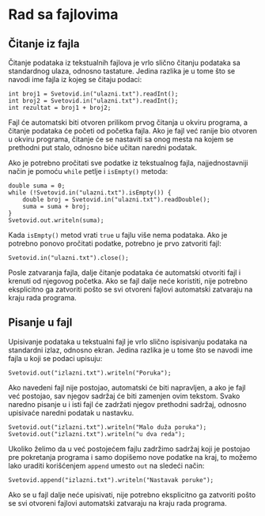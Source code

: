 Rad sa fajlovima
================

Čitanje iz fajla
----------------

Čitanje podataka iz tekstualnih fajlova je vrlo slično čitanju podataka sa
standardnog ulaza, odnosno tastature. Jedina razlika je u tome što se navodi ime
fajla iz kojeg se čitaju podaci:

    int broj1 = Svetovid.in("ulazni.txt").readInt();
    int broj2 = Svetovid.in("ulazni.txt").readInt();
    int rezultat = broj1 + broj2;

Fajl će automatski biti otvoren prilikom prvog čitanja u okviru programa, a
čitanje podataka će početi od početka fajla. Ako je fajl već ranije bio otvoren
u okviru programa, čitanje će se nastaviti sa onog mesta na kojem se prethodni
put stalo, odnosno biće učitan naredni podatak.

Ako je potrebno pročitati sve podatke iz tekstualnog fajla, najjednostavniji
način je pomoću `while` petlje i `isEmpty()` metoda:

    double suma = 0;
    while (!Svetovid.in("ulazni.txt").isEmpty()) {
        double broj = Svetovid.in("ulazni.txt").readDouble();
        suma = suma + broj;
    }
    Svetovid.out.writeln(suma);

Kada `isEmpty()` metod vrati `true` u fajlu više nema podataka. Ako je potrebno
ponovo pročitati podatke, potrebno je prvo zatvoriti fajl:

    Svetovid.in("ulazni.txt").close();

Posle zatvaranja fajla, dalje čitanje podataka će automatski otvoriti fajl i
krenuti od njegovog početka. Ako se fajl dalje neće koristiti, nije potrebno
eksplicitno ga zatvoriti pošto se svi otvoreni fajlovi automatski zatvaraju na
kraju rada programa.

Pisanje u fajl
--------------

Upisivanje podataka u tekstualni fajl je vrlo slično ispisivanju podataka na
standardni izlaz, odnosno ekran. Jedina razlika je u tome što se navodi ime
fajla u koji se podaci upisuju:

    Svetovid.out("izlazni.txt").writeln("Poruka");

Ako navedeni fajl nije postojao, automatski će biti napravljen, a ako je fajl
već postojao, sav njegov sadržaj će biti zamenjen ovim tekstom. Svako naredno
pisanje u i isti fajl će zadržati njegov prethodni sadržaj, odnosno upisivaće
naredni podatak u nastavku.

    Svetovid.out("izlazni.txt").writeln("Malo duža poruka");
    Svetovid.out("izlazni.txt").writeln("u dva reda");

Ukoliko želimo da u već postojećem fajlu zadržimo sadržaj koji je postojao pre
pokretanja programa i samo dopišemo nove podatke na kraj, to možemo lako uraditi
korišćenjem `append` umesto `out` na sledeći način:

    Svetovid.append("izlazni.txt").writeln("Nastavak poruke");

Ako se u fajl dalje neće upisivati, nije potrebno eksplicitno ga zatvoriti pošto
se svi otvoreni fajlovi automatski zatvaraju na kraju rada programa.
